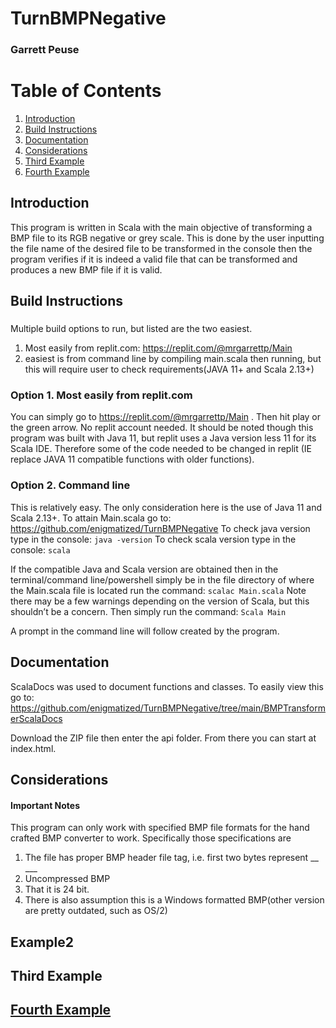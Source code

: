 # TurnBMPNegative

### Garrett Peuse

# Table of Contents
1. [Introduction](#introduction)
2. [Build Instructions](#build-to-run-instructions)
3. [Documentation](#documentation)
4. [Considerations](#considerations)
5. [Third Example](#third-example)
6. [Fourth Example](#fourth-examplehttpwwwfourthexamplecom)




## Introduction 
This program is written in Scala with the main objective of transforming a BMP file to its RGB negative or grey scale. This is done by the user inputting the file name of the  desired file to be transformed in the console then the program verifies if it is indeed a valid file that can be transformed and produces a new BMP file if it is valid.


## Build Instructions <a name="build-instructions" />
###
Multiple build options to run, but listed are the two easiest.
1. Most easily from replit.com: https://replit.com/@mrgarrettp/Main
2.  easiest is from command line by compiling main.scala then running, but this will require user to check requirements(JAVA 11+ and Scala 2.13+)

### Option 1. Most easily from replit.com
 You can simply go to https://replit.com/@mrgarrettp/Main . Then hit play or the green arrow. No replit account needed. It should be noted though this program was built with Java 11, but replit uses a Java version less 11 for its Scala IDE.  Therefore some of the code needed to be changed in replit (IE replace JAVA 11 compatible functions with older functions).



### Option 2. Command line
This is relatively easy. The only consideration here is the use of Java 11 and Scala 2.13+.
To attain Main.scala go to: https://github.com/enigmatized/TurnBMPNegative
To check java version type in the console: `java -version`
 To check scala version type in the console: `scala`

If the compatible Java and Scala version are obtained then in the terminal/command line/powershell simply be in the file directory of where the Main.scala file is located run the command: 
`scalac Main.scala`
Note there may be a few warnings depending on the version of Scala, but this shouldn’t be a concern.
Then simply run the command:
        `Scala Main`

A prompt in the command line will follow created by the program.



## Documentation
ScalaDocs was used to document functions and classes.
To easily view this go to: https://github.com/enigmatized/TurnBMPNegative/tree/main/BMPTransformerScalaDocs

Download the ZIP file then enter the api folder. From there you can start at index.html.

## Considerations
#### Important Notes
This program can only work with specified BMP file formats for the hand crafted BMP converter to work. Specifically those specifications are
1. The file has proper BMP header file tag, i.e. first two bytes represent __ ___
2. Uncompressed BMP
3. That it is 24 bit.
4. There is also assumption this is a Windows formatted BMP(other version are pretty outdated, such as OS/2)




## Example2
## Third Example
## [Fourth Example](http://www.fourthexample.com)

